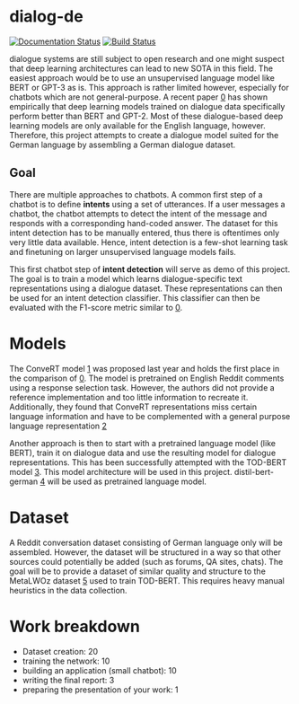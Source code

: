 # dialog-de

[![Documentation Status](https://readthedocs.org/projects/dialog-de/badge/?version=latest)](https://dialog-de.readthedocs.io/en/latest/)
[![Build Status](https://travis-ci.org/nikuya3/dialog-de.svg?branch=master)](https://travis-ci.org/nikuya3/dialog-de)

dialogue systems are still subject to open research and one might suspect that
deep learning architectures can lead to new SOTA in this field. The easiest approach would be to
use an unsupervised language model like BERT or GPT-3 as is. This approach is rather limited however, especially
for chatbots which are not general-purpose. A recent paper [0] has shown empirically that deep learning models
trained on dialogue data specifically perform better than BERT and GPT-2. Most of these dialogue-based deep learning models
are only available for the English language, however. Therefore, this project attempts to create a dialogue model suited
for the German language by assembling a German dialogue dataset.

## Goal
There are multiple approaches to chatbots. A common first step of a chatbot is to define __intents__ using a set of
utterances. If a user messages a chatbot, the chatbot attempts to detect the intent of the message and responds with a
corresponding hand-coded answer. The dataset for this intent detection has to be manually entered, thus there is
oftentimes only very little data available. Hence, intent detection is a few-shot learning task and finetuning on larger
unsupervised language models fails. 

This first chatbot step of __intent detection__ will serve as demo of this project. The goal is to train a model which
learns dialogue-specific text representations using a dialogue dataset. These representations can then be used for an
intent detection classifier. This classifier can then be evaluated with the F1-score metric similar to [0].

# Models
The ConveRT model [1] was proposed last year and holds the first place in the comparison of [0]. The model is pretrained
on English Reddit comments using a response selection task. However, the authors did not provide a reference
implementation and too little information to recreate it. Additionally, they found that ConveRT representations
miss certain language information and have to be complemented with a general purpose language representation [2]  

Another approach is then to start with a pretrained language model (like BERT), train it on dialogue data and
use the resulting model for dialogue representations. This has been successfully attempted with the TOD-BERT model [3].
This model architecture will be used in this project. distil-bert-german [4] will be used as pretrained language model.

# Dataset
A Reddit conversation dataset consisting of German language only will be assembled. However, the dataset will be
structured in a way so that other sources could potentially be added (such as forums, QA sites, chats). The goal will
be to provide a dataset of similar quality and structure to the MetaLWOz dataset [5] used to train TOD-BERT. This
requires heavy manual heuristics in the data collection.

# Work breakdown
* Dataset creation: 20
* training the network: 10
* building an application (small chatbot): 10
* writing the final report: 3
* preparing the presentation of your work: 1


[0]: https://arxiv.org/abs/2010.13912
[1]: https://arxiv.org/abs/1911.03688
[2]: https://arxiv.org/abs/2003.04807
[3]: https://arxiv.org/abs/2004.06871
[4]: https://huggingface.co/distilbert-base-german-cased
[5]: https://www.microsoft.com/en-us/research/project/metalwoz/